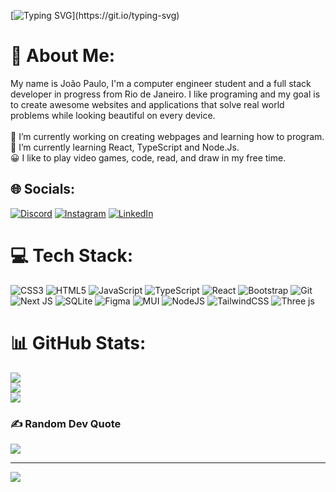 
[![Typing SVG](https://readme-typing-svg.demolab.com?font=Fira+Code&size=25&pause=1000&color=8B60F7&width=460&lines=Hello+Everyone!+I'm+Jo%C3%A3o+Paulo.)](https://git.io/typing-svg)

# 💫 About Me:
My name is João Paulo, I'm a computer engineer student and a full stack developer in progress from Rio de Janeiro. I like programing and my goal is to create awesome websites and applications that solve real world problems while looking beautiful on every device.<br><br>🔭 I’m currently working on creating webpages and learning how to program.<br>🌱 I’m currently learning React, TypeScript and Node.Js.<br>😀 I like to play video games, code, read, and draw in my free time.


## 🌐 Socials:
[![Discord](https://img.shields.io/badge/Discord-%237289DA.svg?logo=discord&logoColor=white)](https://discord.gg/jotap3_) [![Instagram](https://img.shields.io/badge/Instagram-%23E4405F.svg?logo=Instagram&logoColor=white)](https://instagram.com/@jotap3.png) [![LinkedIn](https://img.shields.io/badge/LinkedIn-%230077B5.svg?logo=linkedin&logoColor=white)](https://linkedin.com/in/joaofonsecaraujo) 

# 💻 Tech Stack:
![CSS3](https://img.shields.io/badge/css3-%231572B6.svg?style=for-the-badge&logo=css3&logoColor=white) ![HTML5](https://img.shields.io/badge/html5-%23E34F26.svg?style=for-the-badge&logo=html5&logoColor=white) ![JavaScript](https://img.shields.io/badge/javascript-%23323330.svg?style=for-the-badge&logo=javascript&logoColor=%23F7DF1E) ![TypeScript](https://img.shields.io/badge/typescript-%23007ACC.svg?style=for-the-badge&logo=typescript&logoColor=white) ![React](https://img.shields.io/badge/react-%2320232a.svg?style=for-the-badge&logo=react&logoColor=%2361DAFB) ![Bootstrap](https://img.shields.io/badge/bootstrap-%238511FA.svg?style=for-the-badge&logo=bootstrap&logoColor=white) ![Git](https://img.shields.io/badge/git-%23F05033.svg?style=for-the-badge&logo=git&logoColor=white) ![Next JS](https://img.shields.io/badge/Next-black?style=for-the-badge&logo=next.js&logoColor=white) ![SQLite](https://img.shields.io/badge/sqlite-%2307405e.svg?style=for-the-badge&logo=sqlite&logoColor=white) ![Figma](https://img.shields.io/badge/figma-%23F24E1E.svg?style=for-the-badge&logo=figma&logoColor=white) ![MUI](https://img.shields.io/badge/MUI-%230081CB.svg?style=for-the-badge&logo=mui&logoColor=white) ![NodeJS](https://img.shields.io/badge/node.js-6DA55F?style=for-the-badge&logo=node.js&logoColor=white) ![TailwindCSS](https://img.shields.io/badge/tailwindcss-%2338B2AC.svg?style=for-the-badge&logo=tailwind-css&logoColor=white) ![Three js](https://img.shields.io/badge/threejs-black?style=for-the-badge&logo=three.js&logoColor=white)
# 📊 GitHub Stats:
![](https://github-readme-stats.vercel.app/api?username=jotaFonseca&theme=radical&hide_border=false&include_all_commits=false&count_private=false)<br/>
![](https://github-readme-streak-stats.herokuapp.com/?user=jotaFonseca&theme=radical&hide_border=false)<br/>
![](https://github-readme-stats.vercel.app/api/top-langs/?username=jotaFonseca&theme=radical&hide_border=false&include_all_commits=false&count_private=false&layout=compact)

### ✍️ Random Dev Quote
![](https://quotes-github-readme.vercel.app/api?type=horizontal&theme=radical)

---
[![](https://visitcount.itsvg.in/api?id=jotaFonseca&icon=0&color=0)](https://visitcount.itsvg.in)

<!-- Proudly created with GPRM ( https://gprm.itsvg.in ) -->
